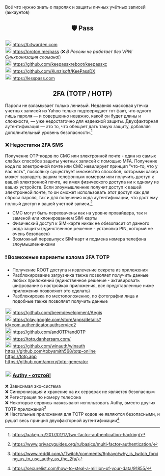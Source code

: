 Всё что нужно знать о паролях и защиты личных учётных записей (аккаунтов)

<h2 align="center">🛡 Pass</h2>

<img width=20px src="https://site-iota-coral.vercel.app/censor/bitwarden.png"></img> https://bitwarden.com
<br>
<img width=20px src="https://site-iota-coral.vercel.app/censor/proton.webp"></img>  https://proton.me/pass (❌ *В России не работает без VPN! Синхронизация сломана!*) 
<br> 
<img width=20px src="https://site-iota-coral.vercel.app/censor/keepassxc.png"></img> https://github.com/keepassxreboot/keepassxc
<br>
<img width=20px src="https://raw.githubusercontent.com/Kunzisoft/KeePassDX/master/art/icon.png"></img> https://github.com/Kunzisoft/KeePassDX
<br>
<img width=20px src="https://site-iota-coral.vercel.app/censor/lesspass.png"></img> https://lesspass.com

<h2 align="center">2FA (TOTP / HOTP) </h2> 

Пароли не взламывает только ленивый. Недавняя массовая утечка учетных записей из Yahoo только подтверждает тот факт, что одного лишь пароля — и совершенно неважно, какой он будет длины и сложности, — уже недостаточно для надежной защиты. Двухфакторная аутентификация — это то, что обещает дать такую защиту, добавляя дополнительный уровень безопасности.[^1]

[^1]: https://xakep.ru/2017/01/17/two-factor-authentication-hacking/

### ❌ Недостатки 2FA SMS
Получение OTP-кодов по СМС или электронной почте - один из самых слабых способов защиты учетных записей с помощью MFA. Получение кода по электронной почте или СМС невилирует принцип "что-то, что у вас есть", поскольку существует множество способов, которыми хакер может завладеть вашим телефонным номером или получить доступ к вашей электронной почте, не имея физического доступа ни к одному из ваших устройств. Если злоумышленник получит доступ к вашей электронной почте, то он сможет использовать этот доступ как для сброса пароля, так и для получения кода аутентификации, что даст ему полный доступ к вашей учетной записи.[^2]

[^2]: https://www.privacyguides.org/ru/basics/multi-factor-authentication/

- СМС могут быть перехвачены как на уровне провайдера, так и заменой или клонированием SIM-карты
- Физический доступ к SIM-карте никак не обезопасит от данного рода защиты (единственное решение - установка PIN, который не очень безопасен)
- Возможный перевыпуск SIM-карт и подмена номера телефона злоумышленниками

### ❗ Возможные варианты взлома 2FA TOTP
- Получение ROOT доступа и извлечение секрета из приложения
- Разблокирование загрузчика также позволяет получить данные любых приложений (единственное решение - активировать шифрование в настройках приложения, все представленные ниже приложения позволяют это сделать)
- Разблокировка по местоположению, по фотографии лица и подобные также позволяет получить данные

<img width=20px src="https://raw.githubusercontent.com/beemdevelopment/Aegis/master/metadata/en-US/images/icon.png"></img> https://github.com/beemdevelopment/Aegis
<br>
<img width=20px src="https://i.imgur.com/R46JaVd.png"></img> https://play.google.com/store/apps/details?id=com.authenticator.authservice2
<br>
<img width=20px src="https://raw.githubusercontent.com/andOTP/andOTP/master/assets/logo.png"></img> https://github.com/andOTP/andOTP
<br>
<img width=20px src="https://i.imgur.com/z4kcqp9.png"></img> https://totp.danhersam.com/
<br>
<img width=20px src="https://github.com/winauth/winauth/blob/master/WinAuth/Resources/WinAuthIcon.png"></img> https://github.com/winauth/winauth
<br>
https://github.com/tobysmith568/totp-online
<br>
https://totp.app
<br>
https://github.com/anrcry/totp-generator

<h3> <img width=20px src="https://site-iota-coral.vercel.app/censor/authy.png"></img> <a href="https://authy.com">Authy - отстой!</a> </h3>

❌ Зависимая эко-система
<br>
❌ Синхронизация и хранение на их серверах не является безопасным
<br>
❌ Регистрация по номеру телефона
<br>
❌ Некоторые сервисы навязывают использовать Authy, вместо других TOTP приложений[^3]
<br>
❌ Настольные приложения для TOTP кодов не являются безопасными, и рушат весь принцип двухфакторной аутентификации[^4]

[^3]: https://www.reddit.com/r/Twitch/comments/9phayo/why_is_twitch_forcing_us_to_use_authy_as_the_2fa/

[^4]: https://securelist.com/how-to-steal-a-million-of-your-data/91855/
